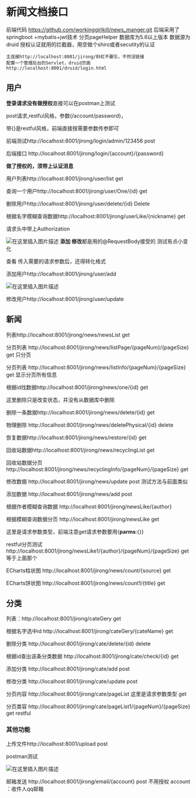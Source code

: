 ﻿# 新闻文档接口

前端代码   https://github.com/workinggirlkill/news_manger.git
后端采用了springboot +mybatis+jwt技术   分页pageHelper
数据库为5.6以上版本
数据源为druid
授权认证就用的拦截器，用空做个shiro或者secutity的认证
```
主连接http://localhost:8001/jirong/斜杠不要忘，不然没链接
配置一个管理后台的Servlet，druid页面
http://localhost:8001/druid/login.html
```

## 用户

**登录请求没有做授权**直接可以在postman上测试

post请求,restful风格，参数(/account/password)，

带{}是restful风格，前端直接按需要参数传参即可

前端测试http://localhost:8001/jirong/login/admin/123456       post

后端接口 http://localhost:8001/jirong/login/{account}/{password}

**做了授权的，须带上认证消息** 

用户列表http://localhost:8001/jirong/user/list     get

查询一个用户http://localhost:8001/jirong/user/One/{id}   get 

删除用户http://localhost:8001/jirong/user/delete/{id}   Delete

根据名字模糊查询数据http://localhost:8001/jirong/userLike/{nickname}  get

请求头中带上Authorization 

![在这里插入图片描述](https://img-blog.csdnimg.cn/8b7bcd7ec0104613a559477223cd0916.png?x-oss-process=image/watermark,type_d3F5LXplbmhlaQ,shadow_50,text_Q1NETiBA5oS_5LyB6bmF6aOe77yI772hw7Ig4oiAIMOz772h77yJ,size_20,color_FFFFFF,t_70,g_se,x_16#pic_center)
**添加 修改**都是用的@RequestBody接受的 测试有点小变化

查看    传入需要的请求参数后，还得转化格式

[测试方法]: https://blog.csdn.net/qq_42107364/article/details/90607973?ops_request_misc=%257B%2522request%255Fid%2522%253A%2522163988061216780366586985%2522%252C%2522scm%2522%253A%252220140713.130102334..%2522%257D&amp;request_id=163988061216780366586985&amp;biz_id=0&amp;utm_medium=distribute.pc_search_result.none-task-blog-2~all~sobaiduend~default-1-90607973.first_rank_v2_pc_rank_v29&amp;utm_term=postman怎么测试requestbody&amp;spm=1018.2226.3001.4187

添加用户http://localhost:8001/jirong/user/add

![在这里插入图片描述](https://img-blog.csdnimg.cn/f860a1e6241342e7baba503f8ba9ce95.png?x-oss-process=image/watermark,type_d3F5LXplbmhlaQ,shadow_50,text_Q1NETiBA5oS_5LyB6bmF6aOe77yI772hw7Ig4oiAIMOz772h77yJ,size_20,color_FFFFFF,t_70,g_se,x_16#pic_center)

修改用户http://localhost:8001/jirong/user/update

## 新闻

列表http://localhost:8001/jirong/news/newsList   get

分页列表 http://localhost:8001/jirong/news/listPage/{pageNum}/{pageSize}   get  只分页

分页列表 http://localhost:8001/jirong/news/listInfo/{pageNum}/{pageSize}  get 显示分页所有信息

根据id找数据http://localhost:8001/jirong/news/one/{id}   get

这里删除只是改变状态，并没有从数据库中删除

删除一条数据http://localhost:8001/jirong/news/delete/{id}    get 

物理删除  http://localhost:8001/jirong/news/deletePhysical/{id}   delete

恢复数据http://localhost:8001/jirong/news/restore/{id}   get

回收站数据http://localhost:8001/jirong/news/recyclingList   get

回收站数据分页 http://localhost:8001/jirong/news/recyclingInfo/{pageNum}/{pageSize}  get

修改数据 http://localhost:8001/jirong/news/update    post  测试方法与前面类似 

添加数据  http://localhost:8001/jirong/news/add    post

根据作者模糊查询数据  http://localhost:8001/jirong/newsLike/{author}

根据模糊查询数据分页 http://localhost:8001/jirong/newsLike   get 

这里是请求参数类型，前端注意get请求参数要用{**parms**:{}}

restful分页测试  http://localhost:8001/jirong/newsLike1/{author}/{pageNum}/{pageSize}  get 等于上面那个

ECharts柱状图  http://localhost:8001/jirong/news/count/{source}  get

ECharts饼状图  http://localhost:8001/jirong/news/count1/{title}  get

## 分类

列表：http://localhost:8001/jirong/cateGery    get

根据名字选中id http://localhost:8001/jirong/cateGery/{cateName}  get

删除分类 http://localhost:8001/jirong/cate/delete/{id}  delete

根据id查出该条分类数据 http://localhost:8001/jirong/cate/check/{id}   get

添加分类  http://localhost:8001/jirong/cate/add  post

修改分类 http://localhost:8001/jirong/cate/update   post

分页内容 http://localhost:8001/jirong/cate/pageList  这里是请求参数类型 get

分页类容  http://localhost:8001/jirong/cate/pageList1/{pageNum}/{pageSize}  get restful


### 其他功能

上传文件http://localhost:8001/upload    post

postman测试

![在这里插入图片描述](https://img-blog.csdnimg.cn/9592288505964be59eb86b3006bfb643.png?x-oss-process=image/watermark,type_d3F5LXplbmhlaQ,shadow_50,text_Q1NETiBA5oS_5LyB6bmF6aOe77yI772hw7Ig4oiAIMOz772h77yJ,size_20,color_FFFFFF,t_70,g_se,x_16#pic_center)

邮箱发送 http://localhost:8001/jirong/email/{account}   post    不用授权   account ：收件人qq邮箱


